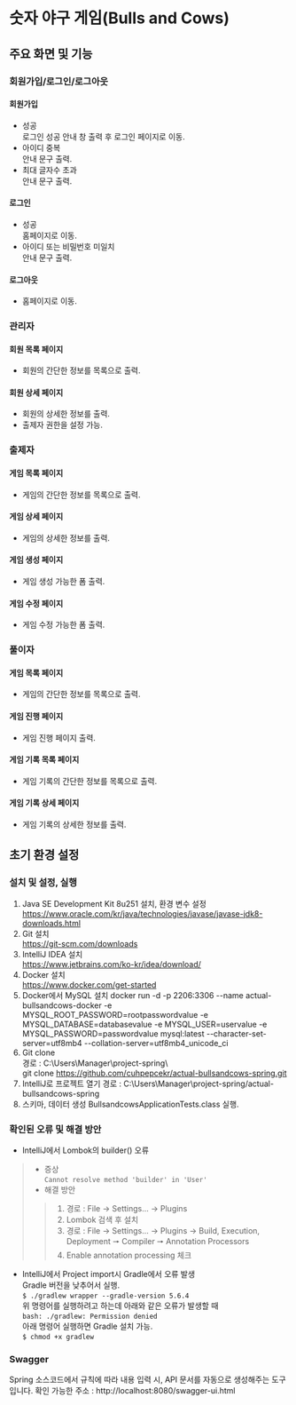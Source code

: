 # 숫자 야구 게임(Bulls and Cows)
## 주요 화면 및 기능
### 회원가입/로그인/로그아웃
#### 회원가입
* 성공  
로그인 성공 안내 창 출력 후 로그인 페이지로 이동.  
* 아이디 중복  
안내 문구 출력.  
* 최대 글자수 초과  
안내 문구 출력.  
#### 로그인
* 성공  
홈페이지로 이동.  
* 아이디 또는 비밀번호 미일치  
안내 문구 출력.  
#### 로그아웃
* 홈페이지로 이동.  
### 관리자
#### 회원 목록 페이지
* 회원의 간단한 정보를 목록으로 출력.  
#### 회원 상세 페이지
* 회원의 상세한 정보를 출력.  
* 출제자 권한을 설정 가능.
### 출제자
#### 게임 목록 페이지
* 게임의 간단한 정보를 목록으로 출력.  
#### 게임 상세 페이지
* 게임의 상세한 정보를 출력.  
#### 게임 생성 페이지
* 게임 생성 가능한 폼 출력.  
#### 게임 수정 페이지
* 게임 수정 가능한 폼 출력.  

### 풀이자
#### 게임 목록 페이지
* 게임의 간단한 정보를 목록으로 출력.  
#### 게임 진행 페이지
* 게임 진행 페이지 출력.  
#### 게임 기록 목록 페이지
* 게임 기록의 간단한 정보를 목록으로 출력.  
#### 게임 기록 상세 페이지
* 게임 기록의 상세한 정보를 출력.  


## 초기 환경 설정
### 설치 및 설정, 실행
1. Java SE Development Kit 8u251 설치, 환경 변수 설정  
https://www.oracle.com/kr/java/technologies/javase/javase-jdk8-downloads.html  
2. Git 설치  
https://git-scm.com/downloads  
3. IntelliJ IDEA 설치  
https://www.jetbrains.com/ko-kr/idea/download/  
4. Docker 설치  
https://www.docker.com/get-started  
5. Docker에서 MySQL 설치
docker run -d -p 2206:3306 --name actual-bullsandcows-docker -e MYSQL_ROOT_PASSWORD=rootpasswordvalue -e MYSQL_DATABASE=databasevalue -e MYSQL_USER=uservalue -e MYSQL_PASSWORD=passwordvalue mysql:latest --character-set-server=utf8mb4 --collation-server=utf8mb4_unicode_ci  
6. Git clone  
경로 : C:\Users\Manager\project-spring\  
git clone https://github.com/cuhpepcekr/actual-bullsandcows-spring.git  
7. IntelliJ로 프로젝트 열기
경로 : C:\Users\Manager\project-spring/actual-bullsandcows-spring  
8. 스키마, 데이터 생성
BullsandcowsApplicationTests.class 실행.
### 확인된 오류 및 해결 방안
* IntelliJ에서 Lombok의 builder() 오류  
> * 증상  
```Cannot resolve method 'builder' in 'User'  ```  
> * 해결 방안  
> > 1. 경로 : File -> Settings... -> Plugins  
> > 2. Lombok 검색 후 설치  
> > 3. 경로 : File -> Settings... -> Plugins -> Build, Execution, Deployment 🠖 Compiler 🠖 Annotation Processors  
> > 4. Enable annotation processing 체크  

* IntelliJ에서 Project import시 Gradle에서 오류 발생  
Gradle 버전을 낮추어서 실행.  
```$ ./gradlew wrapper --gradle-version 5.6.4  ```  
위 명령어를 실행하려고 하는데 아래와 같은 오류가 발생할 때  
```bash: ./gradlew: Permission denied  ```  
아래 명령어 실행하면 Gradle 설치 가능.  
```$ chmod +x gradlew  ```  
### Swagger
Spring 소스코드에서 규칙에 따라 내용 입력 시,
API 문서를 자동으로 생성해주는 도구입니다.
확인 가능한 주소 : http://localhost:8080/swagger-ui.html  
